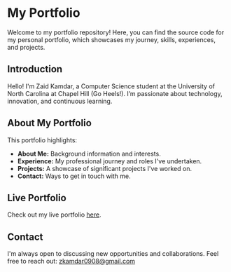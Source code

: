 # My Portfolio

Welcome to my portfolio repository! Here, you can find the source code for my personal portfolio, which showcases my journey, skills, experiences, and projects.

## Introduction

Hello! I'm Zaid Kamdar, a Computer Science student at the University of North Carolina at Chapel Hill (Go Heels!). I’m passionate about technology, innovation, and continuous learning.

## About My Portfolio

This portfolio highlights:
- **About Me:** Background information and interests.
- **Experience:** My professional journey and roles I've undertaken.
- **Projects:** A showcase of significant projects I've worked on.
- **Contact:** Ways to get in touch with me.

## Live Portfolio

Check out my live portfolio [here](https://your-portfolio-link.com).

## Contact

I'm always open to discussing new opportunities and collaborations. Feel free to reach out: zkamdar0908@gmail.com